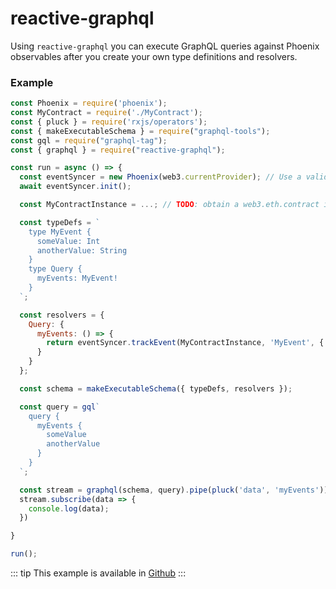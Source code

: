 # reactive-graphql

Using `reactive-graphql` you can execute GraphQL queries against Phoenix observables after you create your own type definitions and resolvers.

### Example


```js
const Phoenix = require('phoenix');
const MyContract = require('./MyContract');
const { pluck } = require('rxjs/operators');
const { makeExecutableSchema } = require("graphql-tools");
const gql = require("graphql-tag");
const { graphql } = require("reactive-graphql");

const run = async () => {
  const eventSyncer = new Phoenix(web3.currentProvider); // Use a valid websocket provider (geth, parity, infura...)
  await eventSyncer.init();

  const MyContractInstance = ...; // TODO: obtain a web3.eth.contract instance

  const typeDefs = `
    type MyEvent {
      someValue: Int
      anotherValue: String
    }
    type Query {
      myEvents: MyEvent!
    }
  `;

  const resolvers = {
    Query: {
      myEvents: () => {
        return eventSyncer.trackEvent(MyContractInstance, 'MyEvent', { filter: {}, fromBlock: 1 })
      }
    }
  };

  const schema = makeExecutableSchema({ typeDefs, resolvers });

  const query = gql`
    query {
      myEvents {
        someValue
        anotherValue
      }
    }
  `;

  const stream = graphql(schema, query).pipe(pluck('data', 'myEvents'));
  stream.subscribe(data => {
    console.log(data);
  })

}

run();
```

::: tip 
This example is available in [Github](https://github.com/status-im/phoenix/tree/master/examples/reactive-graphql)
:::